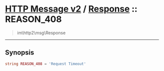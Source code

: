 # [HTTP Message v2](http2.md) / [Response](http2-Response.md) :: REASON_408
 > im\http2\msg\Response
____

## Synopsis
```php
string REASON_408 = 'Request Timeout'
```
